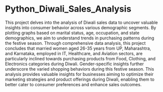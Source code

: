 # Python_Diwali_Sales_Analysis
This project delves into the analysis of Diwali sales data to uncover valuable insights into consumer behavior across various demographic segments. By plotting graphs based on marital status, age, occupation, and state demographics, we aim to understand trends in purchasing patterns during the festive season. Through comprehensive data analysis, this project concludes that married women aged 26-35 years from UP, Maharashtra, and Karnataka, employed in IT, Healthcare, and Aviation sectors, are particularly inclined towards purchasing products from Food, Clothing, and Electronics categories during Diwali. Gender-specific insights further underscore the varied shopping behaviors during this festive season. This analysis provides valuable insights for businesses aiming to optimize their marketing strategies and product offerings during Diwali, enabling them to better cater to consumer preferences and enhance sales outcomes.
